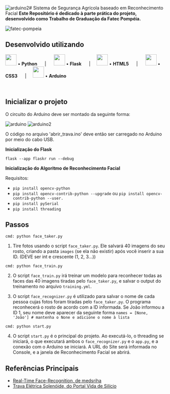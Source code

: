 ![arduino2](https://github.com/felipeferrari22/reconhecimento-facial-arduino/assets/78982963/970d96da-1cb1-4298-a9fc-2cfb4cb7c07d)# Sistema de Segurança Agrícola baseado em Reconhecimento Facial
**Este Repositório é dedicado à parte prática do projeto, desenvolvido como Trabalho de Graduação da Fatec Pompéia.**

![fatec-pompeia](https://github.com/felipeferrari22/reconhecimento-facial-arduino/assets/78982963/06d287c0-9421-4a0f-a2a1-392c82fe98d8)

## Desenvolvido utilizando
<img src="https://cdn.jsdelivr.net/gh/devicons/devicon/icons/python/python-original.svg" height="35px">  •  **Python** &nbsp;&nbsp;&nbsp;&nbsp; | &nbsp;&nbsp;&nbsp;&nbsp; <img src="https://cdn.jsdelivr.net/gh/devicons/devicon/icons/flask/flask-original.svg" height="35px">  •  **Flask** &nbsp;&nbsp;&nbsp;&nbsp; | &nbsp;&nbsp;&nbsp;&nbsp;<img src="https://cdn.jsdelivr.net/gh/devicons/devicon/icons/html5/html5-original.svg" height="35px">  •  **HTML5** &nbsp;&nbsp;&nbsp;&nbsp; | &nbsp;&nbsp;&nbsp;&nbsp; <img src="https://cdn.jsdelivr.net/gh/devicons/devicon/icons/css3/css3-original.svg" height="35px"> • **CSS3** &nbsp;&nbsp;&nbsp;&nbsp; | &nbsp;&nbsp;&nbsp;&nbsp;<img src="https://cdn.jsdelivr.net/gh/devicons/devicon/icons/arduino/arduino-original.svg" height="35px"> • **Arduino** &nbsp;&nbsp;&nbsp;&nbsp;

<br>

## Inicializar o projeto
O circuito do Arduino deve ser montado da seguinte forma: 

![arduino](https://github.com/felipeferrari22/reconhecimento-facial-arduino/assets/78982963/54664eee-e106-4db1-a201-1e43afc2d7ef) ![arduino2](https://github.com/felipeferrari22/reconhecimento-facial-arduino/assets/78982963/b2c1b633-80ac-40ca-bfdb-14abdb77ed9f)



O código no arquivo 'abrir_trava.ino' deve então ser carregado no Arduino por meio do cabo USB.

<strong>Inicialização do Flask</strong>

`flask --app flaskr run --debug`

<strong>Inicialização do Algoritmo de Reconhecimento Facial</strong>

Requisitos:
- `pip install opencv-python`
- `pip install opencv-contrib-python --upgrade` ou `pip install opencv-contrib-python --user.`
- `pip install pySerial`
- `pip install threading`

## Passos
`cmd: python face_taker.py`
1) Tire fotos usando o script `face_taker.py`. Ele salvará 40 imagens do seu rosto, criando a pasta `images` (se ela não existir) após você inserir a sua ID. (DEVE ser int e crescente (1, 2, 3...))

`cmd: python face_train.py`

2) O script `face_train.py` irá treinar um modelo para reconhecer todas as faces das 40 imagens tiradas pelo `face_taker.py`, e salvar o output do treinamento no arquivo `training.yml`.

3) O script `face_recognizer.py` é utilizado para salvar o nome de cada pessoa cujas fotos foram tiradas pelo `face_taker.py`. O programa reconhecerá o rosto de acordo com a ID informada. Se João informou a ID 1, seu nome deve aparecer da seguinte forma `names = [None, 'João'] # mantenha o None e adicione o nome à lista`

`cmd: python start.py`

4) O script `start.py` é o principal do projeto. Ao executá-lo, o threading se iniciará, o que executará ambos o `face_recognizer.py` e o `app.py`, e a conexão com o Arduino se iniciará. A URL do Site será informada no Console, e a janela de Reconhecimento Facial se abrirá.

## Referências Principais
- [Real-Time Face-Recognition, de medsriha](https://github.com/medsriha/real-time-face-recognition/)
- [Trava Elétrica Solenóide, do Portal Vida de Silício](https://portal.vidadesilicio.com.br/trava-eletrica-solenoide/) 
